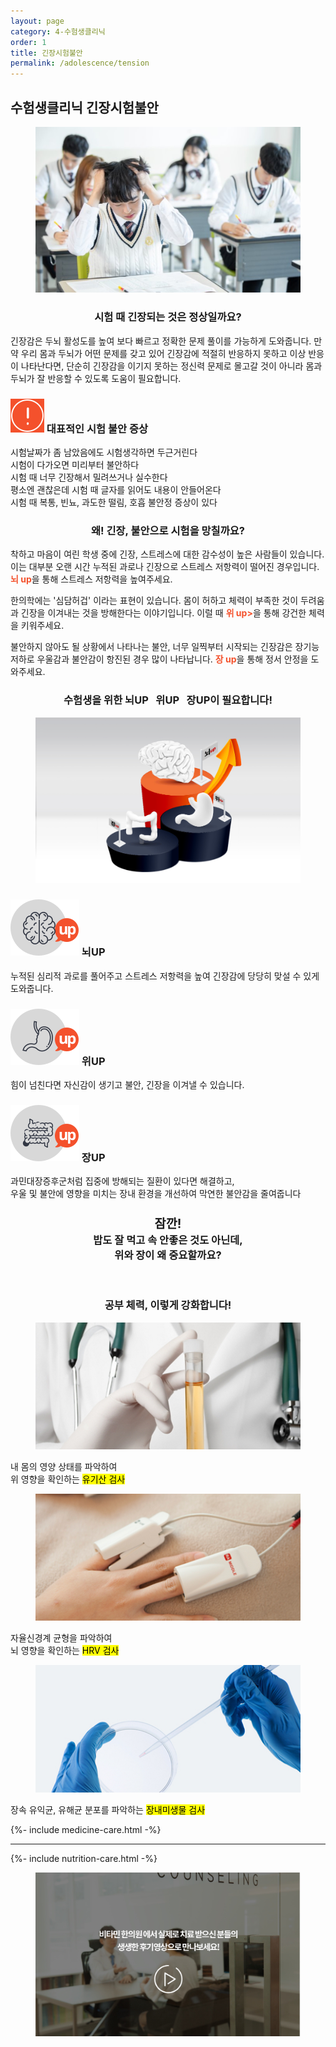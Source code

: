 ```yaml
---
layout: page
category: 4-수험생클리닉
order: 1
title: 긴장시험불안
permalink: /adolescence/tension
---
```


<h2 class="content-heading">
  <strong>수험생클리닉</strong> 긴장시험불안
</h2>

<figure>
  <img src="/assets/20190626091415.jpg" alt="">
</figure>

<h3 style="text-align:center">시험 때 긴장되는 것은 정상일까요?</h3>
<p>긴장감은 두뇌 활성도를 높여 보다 빠르고 정확한 문제 풀이를 가능하게 도와줍니다. 만약 우리 몸과 두뇌가 어떤 문제를 갖고 있어 긴장감에 적절히 반응하지 못하고 이상 반응이 나타난다면, 단순히 긴장감을 이기지 못하는 정신력 문제로 몰고갈 것이 아니라 몸과 두뇌가 잘 반응할 수 있도록 도움이 필요합니다.</p>

<div class="content-caution">
  <h3>
    <img src="/assets/icon-warning.svg" alt="">
    대표적인 시험 불안 증상
  </h3>
  <p>
    시험날짜가 좀 남았음에도 시험생각하면 두근거린다<br>
    시험이 다가오면 미리부터 불안하다<br>
    시험 때 너무 긴장해서 밀려쓰거나 실수한다<br>
    평소엔 괜찮은데 시험 때 글자를 읽어도 내용이 안들어온다<br>
    시험 때 복통, 빈뇨, 과도한 떨림, 호흡 불안정 증상이 있다
  </p>
</div>

<h3 style="text-align:center">왜! 긴장, 불안으로 시험을 망칠까요?</h3>
<p>착하고 마음이 여린 학생 중에 긴장, 스트레스에 대한 감수성이 높은 사람들이 있습니다. 이는 대부분 오랜 시간 누적된 과로나 긴장으로 스트레스 저항력이 떨어진 경우입니다. <strong style="color:#f4512c">뇌 up</strong>을 통해 스트레스 저항력을 높여주세요.</p>
<p>한의학에는 '심담허겁' 이라는 표현이 있습니다. 몸이 허하고 체력이 부족한 것이 두려움과 긴장을 이겨내는 것을 방해한다는 이야기입니다. 이럴 때 <strong style="color:#f4512c">위 up></strong>을 통해 강건한 체력을 키워주세요.</p>
<p>불안하지 않아도 될 상황에서 나타나는 불안, 너무 일찍부터 시작되는 긴장감은 장기능 저하로 우울감과 불안감이 항진된 경우 많이 나타납니다. <strong style="color:#f4512c">장 up</strong>을 통해 정서 안정을 도와주세요.</p>

<h3 style="text-align:center">수험생을 위한 <strong>뇌UP &nbsp; 위UP &nbsp; 장UP</strong>이 필요합니다!</h3>
<figure>
  <img src="/assets/img-podium-brain.jpg" alt="">
</figure>
<div class="content-iconcard">
  <h3>
    <img src="/assets/icon-up-brain.svg" alt="">
    뇌UP
  </h3>
  <p>누적된 심리적 과로를 풀어주고 스트레스 저항력을 높여 긴장감에 당당히 맞설 수 있게 도와줍니다.</p>
</div>
<div class="content-iconcard">
  <h3>
    <img src="/assets/icon-up-stomach.svg" alt="">
    위UP
  </h3>
  <p>힘이 넘친다면 자신감이 생기고 불안, 긴장을 이겨낼 수 있습니다.</p>
</div>
<div class="content-iconcard">
  <h3>
    <img src="/assets/icon-up-bowels.svg" alt="">
    장UP
  </h3>
  <p>과민대장증후군처럼 집중에 방해되는 질환이 있다면 해결하고,<br>우울 및 불안에 영향을 미치는 장내 환경을 개선하여 막연한 불안감을 줄여줍니다</p>
</div>

<h3 style="text-align:center">
  <big>잠깐!</big><br>
  밥도 잘 먹고 속 안좋은 것도 아닌데,<br>위와 장이 왜 중요할까요?
</h3>

<figure>
  <img src="https://via.placeholder.com/1920x1080?text=Video Embed" alt="" />
</figure>

<h3 style="text-align:center">공부 체력, 이렇게 강화합니다!</h3>
<div class="content-casecard">
  <figure><img src="/assets/20190617103735.jpg" alt=""></figure>
  <p>내 몸의 영양 상태를 파악하여<br>위 영향을 확인하는 <mark>유기산 검사</mark></p>
</div>
<div class="content-casecard">
  <figure><img src="/assets/20190617105915.jpg" alt=""></figure>
  <p>자율신경계 균형을 파악하여<br>뇌 영향을 확인하는 <mark>HRV 검사</mark></p>
</div>
<div class="content-casecard">
  <figure><img src="/assets/20190617105953.jpg" alt=""></figure>
  <p>장속 유익균, 유해균 분포를 파악하는 <mark>장내미생물 검사</mark></p>
</div>

{%- include medicine-care.html -%}

<hr>

{%- include nutrition-care.html -%}

<figure>
  <a href="/about/review">
    <img src="/assets/img-goreview.jpg" alt="치료 후기와 사례 보기">
  </a>
</figure>
